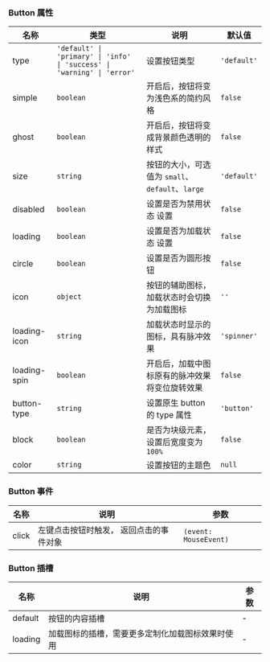 ### Button 属性

| 名称         | 类型    | 说明                                                                                             | 默认值    |
| ------------ | ------- | ------------------------------------------------------------------------------------------------ | --------- |
| type         | `'default' \| 'primary' \| 'info' \| 'success' \| 'warning' \| 'error'`  | 设置按钮类型 | `'default'` |
| simple       | `boolean` | 开启后，按钮将变为浅色系的简约风格                                                               | `false`     |
| ghost        | `boolean` | 开启后，按钮将变成背景颜色透明的样式                                                             | `false`     |
| size         | `string`  | 按钮的大小，可选值为 `small`、`default`、`large`                                                 | `'default'` |
| disabled     | `boolean` | 设置是否为禁用状态                         设置                                                          | `false`     |
| loading      | `boolean` | 设置是否为加载状态                         设置                                                          | `false`     |
| circle       | `boolean` | 设置是否为圆形按钮                                                                                   | `false`     |
| icon         | `object`  | 按钮的辅助图标，加载状态时会切换为加载图标                                                       | `''`        |
| loading-icon | `string`  | 加载状态时显示的图标，具有脉冲效果                                                               | `'spinner'` |
| loading-spin | `boolean` | 开启后，加载中图标原有的脉冲效果将变位旋转效果                                                   | `false`     |
| button-type  | `string`  | 设置原生 button 的 type 属性                                                                     | `'button'`  |
| block        | `boolean` | 是否为块级元素，设置后宽度变为 `100%`                                  | `false`     |
| color   | `string`  | 设置按钮的主题色                                                                               | `null`      |

### Button 事件

| 名称     | 说明                                    | 参数       |
| -------- | --------------------------------------- | ---------- |
| click | 左键点击按钮时触发， 返回点击的事件对象 | `(event: MouseEvent)` |

### Button 插槽

| 名称    | 说明                                             | 参数  |
| ------- | ------------------------------------------------ | --- |
| default | 按钮的内容插槽                                   | - |
| loading | 加载图标的插槽，需要更多定制化加载图标效果时使用 | - |
